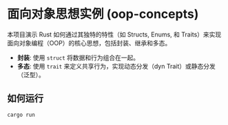 # 面向对象思想实例 (oop-concepts)

本项目演示 Rust 如何通过其独特的特性（如 Structs, Enums, 和 Traits）来实现面向对象编程（OOP）的核心思想，包括封装、继承和多态。

- **封装**: 使用 `struct` 将数据和行为组合在一起。
- **多态**: 使用 `trait` 来定义共享行为，实现动态分发（dyn Trait）或静态分发（泛型）。

## 如何运行

```bash
cargo run
```
